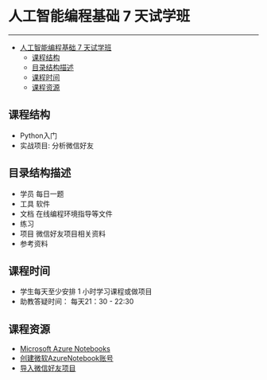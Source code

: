 # 人工智能编程基础 7 天试学班
---
<!-- TOC -->

- [人工智能编程基础 7 天试学班](#人工智能编程基础-7-天试学班)
    - [课程结构](#课程结构)
    - [目录结构描述](#目录结构描述)
    - [课程时间](#课程时间)
    - [课程资源](#课程资源)

<!-- /TOC -->


## 课程结构
- Python入门
- 实战项目: 分析微信好友

## 目录结构描述
- 学员      每日一题
- 工具      软件
- 文档      在线编程环境指导等文件 
- 练习        
- 项目       微信好友项目相关资料
- 参考资料    

## 课程时间
- 学生每天至少安排 1 小时学习课程或做项目
- 助教答疑时间： 每天21：30 - 22:30


## 课程资源
- [Microsoft Azure Notebooks](https://notebooks.azure.com/ "在线编程练习环境")
- [创建微软AzureNotebook账号](https://github.com/binliu-aipnd/aipnd-181016/blob/master/%E6%96%87%E6%A1%A3/1.%20%E5%88%9B%E5%BB%BA%E5%BE%AE%E8%BD%AFAzureNotebook%E8%B4%A6%E5%8F%B7.pdf)
- [导入微信好友项目](https://github.com/binliu-aipnd/aipnd-181016/blob/master/%E6%96%87%E6%A1%A3/2.%20%E5%AF%BC%E5%85%A5%E5%BE%AE%E4%BF%A1%E5%A5%BD%E5%8F%8B%E9%A1%B9%E7%9B%AE.pdf)